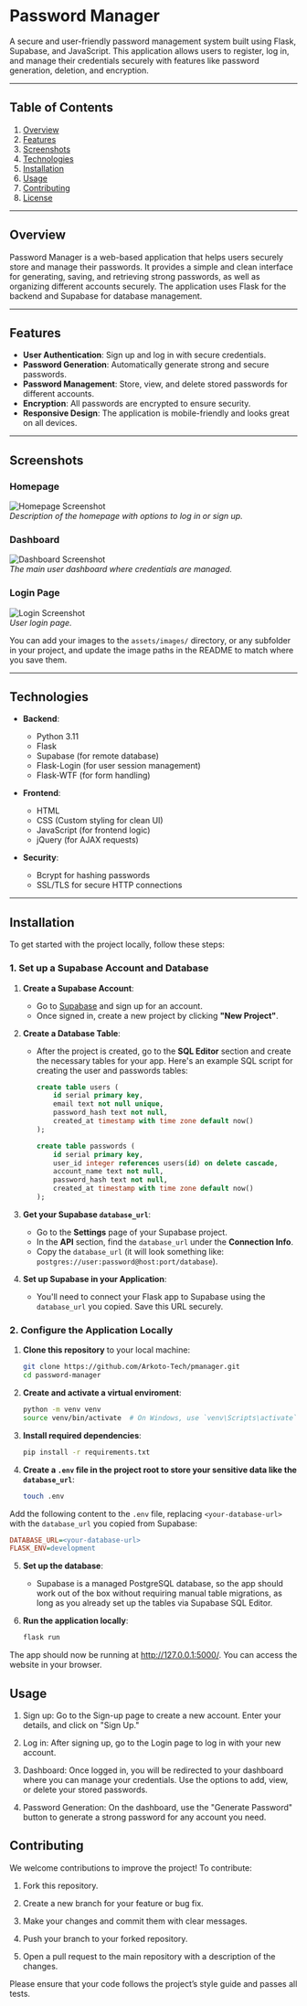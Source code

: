 # Password Manager

A secure and user-friendly password management system built using Flask, Supabase, and JavaScript. This application allows users to register, log in, and manage their credentials securely with features like password generation, deletion, and encryption.

---

## Table of Contents

1. [Overview](#overview)
2. [Features](#features)
3. [Screenshots](#screenshots)
4. [Technologies](#technologies)
5. [Installation](#installation)
6. [Usage](#usage)
7. [Contributing](#contributing)
8. [License](#license)

---

## Overview

Password Manager is a web-based application that helps users securely store and manage their passwords. It provides a simple and clean interface for generating, saving, and retrieving strong passwords, as well as organizing different accounts securely. The application uses Flask for the backend and Supabase for database management.

---

## Features

- **User Authentication**: Sign up and log in with secure credentials.
- **Password Generation**: Automatically generate strong and secure passwords.
- **Password Management**: Store, view, and delete stored passwords for different accounts.
- **Encryption**: All passwords are encrypted to ensure security.
- **Responsive Design**: The application is mobile-friendly and looks great on all devices.

---

## Screenshots

### Homepage

![Homepage Screenshot](./assets/images/homepage.png)  
*Description of the homepage with options to log in or sign up.*

### Dashboard

![Dashboard Screenshot](./assets/images/dashboard.png)  
*The main user dashboard where credentials are managed.*

### Login Page

![Login Screenshot](./assets/images/login.png)  
*User login page.*

You can add your images to the `assets/images/` directory, or any subfolder in your project, and update the image paths in the README to match where you save them.

---

## Technologies

- **Backend**: 
  - Python 3.11
  - Flask
  - Supabase (for remote database)
  - Flask-Login (for user session management)
  - Flask-WTF (for form handling)

- **Frontend**: 
  - HTML
  - CSS (Custom styling for clean UI)
  - JavaScript (for frontend logic)
  - jQuery (for AJAX requests)

- **Security**: 
  - Bcrypt for hashing passwords
  - SSL/TLS for secure HTTP connections

---

## Installation

To get started with the project locally, follow these steps:

### 1. Set up a Supabase Account and Database

1. **Create a Supabase Account**:
   - Go to [Supabase](https://supabase.io/) and sign up for an account.
   - Once signed in, create a new project by clicking **"New Project"**.

2. **Create a Database Table**:
   - After the project is created, go to the **SQL Editor** section and create the necessary tables for your app. Here's an example SQL script for creating the user and passwords tables:
   
     ```sql
     create table users (
         id serial primary key,
         email text not null unique,
         password_hash text not null,
         created_at timestamp with time zone default now()
     );

     create table passwords (
         id serial primary key,
         user_id integer references users(id) on delete cascade,
         account_name text not null,
         password_hash text not null,
         created_at timestamp with time zone default now()
     );
     ```

3. **Get your Supabase `database_url`**:
   - Go to the **Settings** page of your Supabase project.
   - In the **API** section, find the `database_url` under the **Connection Info**.
   - Copy the `database_url` (it will look something like: `postgres://user:password@host:port/database`).

4. **Set up Supabase in your Application**:
   - You'll need to connect your Flask app to Supabase using the `database_url` you copied. Save this URL securely.

### 2. Configure the Application Locally

1. **Clone this repository** to your local machine:

   ```bash
   git clone https://github.com/Arkoto-Tech/pmanager.git
   cd password-manager
   
2. **Create and activate a virtual enviroment**:

   ```bash
   python -m venv venv
   source venv/bin/activate  # On Windows, use `venv\Scripts\activate`

3. **Install required dependencies**:

   ```bash
   pip install -r requirements.txt

4. **Create a `.env` file in the project root to store your sensitive data like the `database_url`**:

   ```bash
   touch .env
Add the following content to the `.env` file, replacing `<your-database-url>` with the `database_url` you copied from Supabase:
   ```ini
   DATABASE_URL=<your-database-url>
   FLASK_ENV=development
   ```
5. **Set up the database**:
   - Supabase is a managed PostgreSQL database, so the app should work out of the box without requiring manual table migrations, as long as you already set up the tables via Supabase SQL Editor.

6. **Run the application locally**:

   ```bash
   flask run

The app should now be running at http://127.0.0.1:5000/. You can access the website in your browser.

## Usage
1. Sign up: Go to the Sign-up page to create a new account. Enter your details, and click on "Sign Up."

2. Log in: After signing up, go to the Login page to log in with your new account.

3. Dashboard: Once logged in, you will be redirected to your dashboard where you can manage your credentials. Use the options to add, view, or delete your stored passwords.

4. Password Generation: On the dashboard, use the "Generate Password" button to generate a strong password for any account you need.


## Contributing
We welcome contributions to improve the project! To contribute:

1. Fork this repository.

2. Create a new branch for your feature or bug fix.

3. Make your changes and commit them with clear messages.

4. Push your branch to your forked repository.

5. Open a pull request to the main repository with a description of the changes.

Please ensure that your code follows the project’s style guide and passes all tests.
